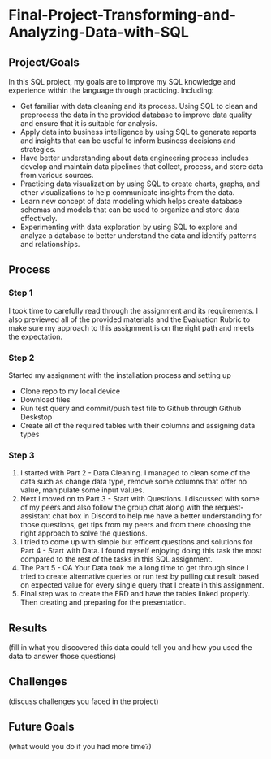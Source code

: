 # Final-Project-Transforming-and-Analyzing-Data-with-SQL

## Project/Goals
In this SQL project, my goals are to improve my SQL knowledge and  experience within the language through practicing. Including:
  - Get familiar with data cleaning and its process. Using SQL to clean and preprocess the data in the provided database to improve data quality and ensure that it       is suitable for analysis.
  - Apply data into business intelligence by using SQL to generate reports and insights that can be useful to inform business decisions and strategies.
  - Have better understanding about data engineering process includes develop and maintain data pipelines that collect, process, and store data from various sources.
  - Practicing data visualization by using SQL to create charts, graphs, and other visualizations to help communicate insights from the data.
  - Learn new concept of data modeling which helps create database schemas and models that can be used to organize and store data effectively.
  - Experimenting with data exploration by using SQL to explore and analyze a database to better understand the data and identify patterns and relationships.

## Process
### Step 1
I took time to carefully read through the assignment and its requirements. I also previewed all of the provided materials and the Evaluation Rubric to make sure my approach to this assignment is on the right path and meets the expectation.
### Step 2
Started my assignment with the installation process and setting up 
  - Clone repo to my local device
  - Download files
  - Run test query and commit/push test file to Github through Github Deskstop
  - Create all of the required tables with their columns and assigning data types
 ### Step 3
1. I started with Part 2 - Data Cleaning. I managed to clean some of the data such as change data type, remove some columns that offer no value, manipulate some input values.
2. Next I moved on to Part 3 - Start with Questions. I discussed with some of my peers and also follow the group chat along with the request-assistant chat box in Discord to help me have a better understanding for those questions, get tips from my peers and from there choosing the right approach to solve the questions.
3. I tried to come up with simple but efficent questions and solutions for Part 4 - Start with Data. I found myself enjoying doing this task the most compared to the rest of the tasks in this SQL assignment.
4. The Part 5 - QA Your Data took me a long time to get through since I tried to create alternative queries or run test by pulling out result based on expected value for every single query that I create in this assignment.
5. Final step was to create the ERD and have the tables linked properly. Then creating and preparing for the presentation.

## Results
(fill in what you discovered this data could tell you and how you used the data to answer those questions)

## Challenges 
(discuss challenges you faced in the project)

## Future Goals
(what would you do if you had more time?)
